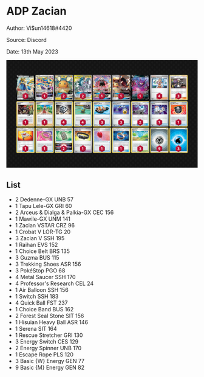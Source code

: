# ADP Zacian

Author: Vi$un14618#4420

Source: Discord

Date: 13th May 2023

![decklist](../../images/SVI/ADP%20Zacian/4-%20ADP%20Zacian.png)

## List

* 2 Dedenne-GX UNB 57
* 1 Tapu Lele-GX GRI 60
* 2 Arceus & Dialga & Palkia-GX CEC 156
* 1 Mawile-GX UNM 141
* 1 Zacian VSTAR CRZ 96
* 1 Crobat V LOR-TG 20
* 3 Zacian V SSH 195
* 1 Raihan EVS 152
* 1 Choice Belt BRS 135
* 3 Guzma BUS 115
* 3 Trekking Shoes ASR 156
* 3 PokéStop PGO 68
* 4 Metal Saucer SSH 170
* 4 Professor's Research CEL 24
* 1 Air Balloon SSH 156
* 1 Switch SSH 183
* 4 Quick Ball FST 237
* 1 Choice Band BUS 162
* 2 Forest Seal Stone SIT 156
* 1 Hisuian Heavy Ball ASR 146
* 1 Serena SIT 164
* 1 Rescue Stretcher GRI 130
* 3 Energy Switch CES 129
* 2 Energy Spinner UNB 170
* 1 Escape Rope PLS 120
* 3 Basic {W} Energy GEN 77
* 9 Basic {M} Energy GEN 82
